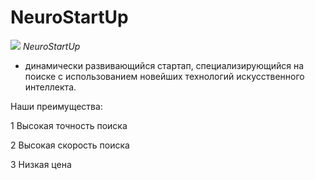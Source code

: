 # NeuroStartUp

![](https://netology-code.github.io/git-homeworks/introduction/assets/logo.png)
*NeuroStartUp*

- динамически развивающийся стартап, специализирующийся на поиске с использованием новейших технологий искусственного интеллекта.

Наши преимущества:

1 Высокая точность поиска

2 Высокая скорость поиска

3 Низкая цена